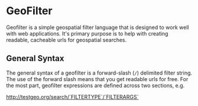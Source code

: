 # GeoFilter

Geofilter is a simple geospatial filter language that is designed to work well with web applications.  It's primary purpose is to help with creating readable, cacheable urls for geospatial searches.

## General Syntax

The general syntax of a geofilter is a forward-slash (`/`) delimited filter string.  The use of the forward slash means that you get readable urls for free.  For the most part, geofilter expressions are defined across two sections, e.g.

http://testgeo.org/search/`FILTERTYPE`/`FILTERARGS`



